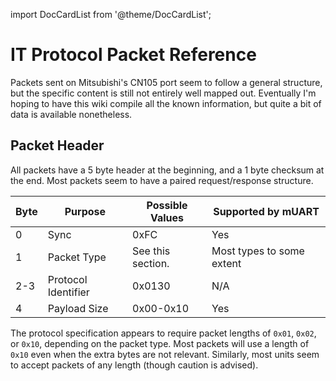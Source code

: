 import DocCardList from '@theme/DocCardList';

# IT Protocol Packet Reference

Packets sent on Mitsubishi's CN105 port seem to follow a general structure, but the specific content is still not 
entirely well mapped out.  Eventually I'm hoping to have this wiki compile all the known information, but quite a bit 
of data is available nonetheless.

## Packet Header

All packets have a 5 byte header at the beginning, and a 1 byte checksum at the end.  Most packets seem to have a paired
request/response structure.

| Byte | Purpose             | Possible Values   | Supported by mUART        |
|------|---------------------|-------------------|---------------------------|
| 0    | Sync                | 0xFC              | Yes                       |
| 1    | Packet Type         | See this section. | Most types to some extent |
| 2-3  | Protocol Identifier | 0x0130            | N/A                       |
| 4    | Payload Size        | 0x00-0x10         | Yes                       |

The protocol specification appears to require packet lengths of `0x01`, `0x02`, or `0x10`, depending on the packet type.
Most packets will use a length of `0x10` even when the extra bytes are not relevant. Similarly, most units seem to 
accept packets of any length (though caution is advised).

<DocCardList />